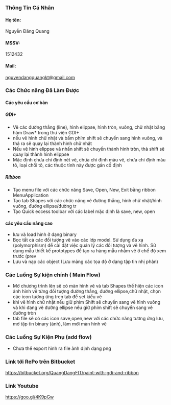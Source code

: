 ### Thông Tin Cá Nhân ###
#### Họ tên: ####
 Nguyễn Đăng Quang
#### MSSV: ####
 1512432 
#### Mail: ####
 nguyendangquangkt@gmail.com

### Các Chức năng Đã Làm Được ###
#### Các yêu cầu cơ bản ####
 ##### GDI+ #####
- Vẽ các đường thẳng (line), hình elippse, hình tròn, vuông, chữ nhật bằng hàm Draw* trong thư viện GDI+
- nếu vẽ hình chữ nhật và bấm phím shift sẽ chuyển sang hình vuông, và thả ra sẽ quay lại thành hình chữ nhật
- Nếu vẽ hình elippse và nhấn shift sẽ chuyển thành hình tròn, thả shift sẽ quay lại thành hình elippse
- Mặc định chưa chỉ định nét vẽ, chưa chỉ định màu vẽ, chưa chỉ định màu tô, loại chổi tô, các thuộc tính này được gán cố định

 ##### Ribbon #####
- Tạo menu file với các chức năng Save, Open, New, Exit bằng ribbon MenuApplication
- Tạo tab Shapes với các chức năng vẽ đường thẳng, hình chữ nhật/hình vuông, đường ellipse/đường tr
- Tạo Quick eccess toolbar với các label mặc định là save, new, open
#### các yêu cầu nâng cao ####
- lưu và load hình ở dạng binary
- Bọc tất cả các đối tượng vẽ vào các lớp model. Sử dụng đa xạ (polymorphism) để cài đặt việc quản lý các đối tượng và vẽ hình. Sử dụng mẫu thiết kế prototypes để tạo ra hàng mẫu nhằm vẽ ở chế độ xem trước (prev
-  Lưu và nạp các object (Lưu mảng các tọa độ ở dạng tập tin nhị phân)

### Các Luồng Sự kiện chính ( Main Flow)  ### 
- Mở chương trình lên sẽ có màn hình vẽ và tab Shapes thể hiện các icon ảnh hỉnh vẽ từng đối tượng đường thẳng, đường ellipse,chữ nhật, chọn các icon tương ứng tren tab để set kiểu vẽ
- khi vẽ hình chữ nhật nếu giữ phím Shift sẽ chuyển sang vẽ hình vuông và khi đang vẽ đường ellipse nếu giữ phím shift sẽ chuyển sang vẽ đường tròn
- tab file sẽ có các icon save,open,new với các chức năng tương ứng lưu, mở tập tin binary (ảnh), làm mới màn hình vẽ
### Các Luồng Sự Kiện Phụ (add flow) ###
- Chưa thể export hình ra file ảnh định dạng png
### Link tới RePo trên Bitbucket ###
https://bitbucket.org/QuangDangFIT/paint-with-gdi-and-ribbon
### Link Youtube ###
https://goo.gl/4K9pGw
